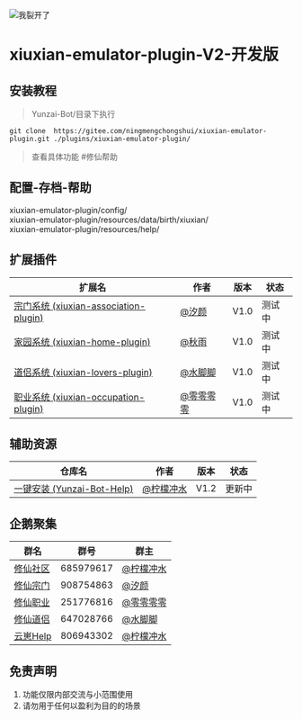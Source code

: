 ![我裂开了](https://s1.ax1x.com/2022/11/02/xH9Kcd.jpg)    
# xiuxian-emulator-plugin-V2-开发版            

## 安装教程      

>Yunzai-Bot/目录下执行      
```
git clone  https://gitee.com/ningmengchongshui/xiuxian-emulator-plugin.git ./plugins/xiuxian-emulator-plugin/   
```
>查看具体功能  #修仙帮助     

## 配置-存档-帮助   
xiuxian-emulator-plugin/config/            
xiuxian-emulator-plugin/resources/data/birth/xiuxian/     
xiuxian-emulator-plugin/resources/help/         

## 扩展插件

扩展名  | 作者 | 版本 | 状态
------------- | ------------- | ------------- | -------------
| [宗门系统 (xiuxian-association-plugin)](https://gitee.com/mg1105194437/xiuxian-association-pluging) | [@汐颜](https://gitee.com/mg1105194437) | V1.0 | 测试中 |
| [家园系统 (xiuxian-home-plugin)](https://gitee.com/mmmmmddddd/xiuxian-home-plugin) | [@秋雨](https://gitee.com/mmmmmddddd) | V1.0 | 测试中 |
| [道侣系统 (xiuxian-lovers-plugin)](https://afdian.net/a/ningmengchongshui) | [@水脚脚](https://gitee.com/waterfeet) | V1.0 | 测试中 |
| [职业系统 (xiuxian-occupation-plugin)](https://afdian.net/a/ningmengchongshui) | [@零零零零](https://afdian.net/a/ningmengchongshui) | V1.0 | 测试中 |

## 辅助资源

仓库名  | 作者 | 版本 | 状态
------------- | ------------- | ------------- | -------------
| [一键安装 (Yunzai-Bot-Help)](https://gitee.com/ningmengchongshui/Yunzai-Bot-Help) | [@柠檬冲水](https://gitee.com/ningmengchongshui) | V1.2 | 更新中 |
 
## 企鹅聚集    

群名  | 群号  |  群主 
------------- | -------------  | -------------   
| [修仙社区](https://afdian.net/a/ningmengchongshui) | 685979617 | [@柠檬冲水](https://gitee.com/ningmengchongshui) |  
| [修仙宗门](https://afdian.net/a/ningmengchongshui) | 908754863 | [@汐颜](https://gitee.com/mg1105194437) |  
| [修仙职业](https://afdian.net/a/ningmengchongshui) | 251776816 | [@零零零零](https://afdian.net/a/ningmengchongshui) |  
| [修仙道侣](https://afdian.net/a/ningmengchongshui) | 647028766 | [@水脚脚](https://gitee.com/waterfeet) |  
| [云崽Help](https://afdian.net/a/ningmengchongshui) | 806943302 | [@柠檬冲水](https://gitee.com/ningmengchongshui) |  
  
## 免责声明       
1. 功能仅限内部交流与小范围使用       
2. 请勿用于任何以盈利为目的的场景    